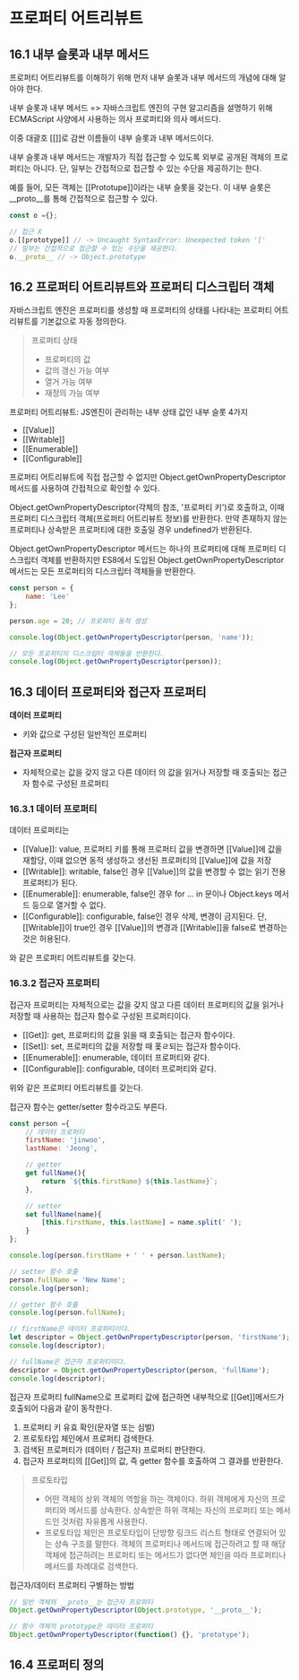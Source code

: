 # 프로퍼티 어트리뷰트
## 16.1 내부 슬롯과 내부 메서드
프로퍼티 어트리뷰트를 이해하기 위해 먼저 내부 슬롯과 내부 메서드의 개념에 대해 알아야 한다.

내부 슬롯과 내부 메서드 => 자바스크립트 엔진의 구현 알고리즘을 설명하기 위해 ECMAScript 사양에서 사용하는 의사 프로퍼티와 의사 메서드다.

이중 대괄호 [[]]로 감싼 이름들이 내부 슬롯과 내부 메서드이다.

내부 슬롯과 내부 메서드는 개발자가 직접 접근할 수 있도록 외부로 공개된 객체의 프로퍼티는 아니다. 단, 일부는 간접적으로 접근할 수 있는 수단을 제공하기는 한다.

예를 들어, 모든 객체는 [[Prototupe]]이라는 내부 슬롯을 갖는다. 이 내부 슬롯은 __proto__를 통해 간접적으로 접근할 수 있다.
```jsx
const o ={};

// 접근 X
o.[[prototype]] // -> Uncaught SyntaxError: Unexpected token '['
// 일부는 간접적으로 접근할 수 있는 수단을 제공한다.
o.__proto__ // -> Object.prototype
```

## 16.2 프로퍼티 어트리뷰트와 프로퍼티 디스크립터 객체
자바스크립트 엔진은 프로퍼티를 생성할 때 프로퍼티의 상태를 나타내는 프로퍼티 어트리뷰트를 기본값으로 자동 정의한다.

>프로퍼티 상태
> - 프로퍼티의 값
> - 값의 갱신 가능 여부
> - 열거 가능 여부
> - 재정의 가능 여부

프로퍼티 어트리뷰트: JS엔진이 관리하는 내부 상태 값인 내부 슬롯 4가지
 - [[Value]]
 - [[Writable]]
 - [[Enumerable]]
 - [[Configurable]]

프로퍼티 어트리뷰트에 직접 접근할 수 없지만 Object.getOwnPropertyDescriptor 메서드를 사용하여 간접적으로 확인할 수 있다.

Object.getOwnPropertyDescriptor(갹체의 참조, '프로퍼티 키')로 호출하고, 이때 프로퍼티 디스크립터 객체(프로퍼티 어트리뷰트 정보)를 반환한다. 만약 존재하지 않는 프로퍼티나 상속받은 프로퍼티에 대한 호출일 경우 undefined가 반환된다.

Object.getOwnPropertyDescriptor 메서드는 하나의 프로퍼티에 대해 프로퍼티 디스크립터 객체를 반환하지만 ES8에서 도입된 Object.getOwnPropertyDescriptor 메서드는 모든 프로퍼티의 디스크립터 객체들을 반환한다.

```jsx 
const person = {
    name: 'Lee'
};

person.age = 20; // 프로퍼티 동적 생성

console.log(Object.getOwnPropertyDescriptor(person, 'name'));

// 모든 프로퍼티의 디스크립터 객체들을 반환한다.
console.log(Object.getOwnPropertyDescriptor(person));
```

## 16.3 데이터 프로퍼티와 접근자 프로퍼티

**데이터 프로퍼티**
- 키와 값으로 구성된 일반적인 프로퍼티

**접근자 프로퍼티**
- 자체적으로는 값을 갖지 않고 다른 데이터 의 값을 읽거나 저장할 때 호출되는 접근자 함수로 구성된 프로퍼티

### 16.3.1 데이터 프로퍼티
데이터 프로퍼티는
 - [[Value]]: value, 프로퍼티 키를 통해 프로퍼티 값을 변경하면 [[Value]]에 값을 재할당, 이때 없으면 동적 생성하고 생선된 프로퍼티의 [[Value]]에 값을 저장
 - [[Writable]]: writable, false인 경우 [[Value]]의 값을 변경할 수 없는 읽기 전용 프로퍼티가 된다.
 - [[Enumerable]]: enumerable, false인 경우 for ... in 문이나 Object.keys 메서드 등으로 열거할 수 없다.
 - [[Configurable]]: configurable, false인 경우 삭제, 변경이 금지된다. 단, [[Writable]]이 true인 경우 [[Value]]의 변경과 [[Writable]]을 false로 변경하는 것은 허용된다.
 
 와 같은 프로퍼티 어트리뷰트를 갖는다.

### 16.3.2 접근자 프로퍼티
접근자 프로퍼티는 자체적으로는 값을 갖지 않고 다른 데이터 프로퍼티의 값을 읽거나 저장할 때 사용하는 접근자 함수로 구성된 프로퍼티이다.

- [[Get]]: get, 프로퍼티의 값을 읽을 때 호출되는 접근자 함수이다.
- [[Set]]: set, 프로퍼티의 값을 저장할 때 홏ㄹ되는 접근자 함수이다.
- [[Enumerable]]: enumerable, 데이터 프로퍼티와 같다.
- [[Configurable]]: configurable, 데이터 프로퍼티와 같다.

위와 같은 프로퍼티 어트리뷰트를 갖는다.

접근자 함수는 getter/setter 함수라고도 부른다.

```jsx
const person ={
    // 데이터 프로퍼티
    firstName: 'jinwoo',
    lastName: 'Jeong',

    // getter
    get fullName(){
        return `${this.firstName} ${this.lastName}`;
    },

    // setter
    set fullName(name){
        [this.firstName, this.lastName] = name.split(' ');
    }
};

console.log(person.firstName + ' ' + person.lastName);

// setter 함수 호출
person.fullName = 'New Name';
console.log(person);

// getter 함수 호출
console.log(person.fullName);

// firstName은 데이터 프로퍼티이다.
let descriptor = Object.getOwnPropertyDescriptor(person, 'firstName');
console.log(descriptor);

// fullName은 접근자 프로퍼티이다.
descriptor = Object.getOwnPropertyDescriptor(person, 'fullName');
console.log(descriptor);
```

접근자 프로퍼티 fullName으로 프로퍼티 값에 접근하면 내부적으로 [[Get]]메서드가 호출되어 다음과 같이 동작한다.

1. 프로퍼티 키 유효 확인(문자열 또는 심벌)
2. 프로토타입 체인에서 프로퍼티 검색한다.
3. 검색된 프로퍼티가 (데이터 / 접근자) 프로퍼티 판단한다.
4. 접근자 프로퍼티의 [[Get]]의 값, 즉 getter 함수를 호출하여 그 결과를 반환한다.

> 프로토타입
> - 어떤 객체의 상위 객체의 역할을 하는 객체이다. 하위 객체에게 자신의 프로퍼티와 메서드를 상속한다. 상속받은 하위 객체는 자신의 프로퍼티 또는 메서드인 것처럼 자유롭게 사용한다.
> - 프로토타입 체인은 프로토타입이 단방향 링크드 리스트 형태로 연결되어 있는 상속 구조를 말한다. 객체의 프로퍼티나 메서드에 접근하려고 할 때 해당 객체에 접근하려는 프로퍼티 또는 메서드가 없다면 체인을 따라 프로퍼티나 메서드를 차례대로 검색한다.

접근자/데이터 프로퍼티 구별하는 방법
```jsx
// 일반 객체의 __proto__는 접근자 프로퍼티
Object.getOwnPropertyDescriptor(Object.prototype, '__proto__');

// 함수 객체의 prototype은 데이터 프로퍼티
Object.getOwnPropertyDescriptor(function() {}, 'prototype');
```
## 16.4 프로퍼티 정의
